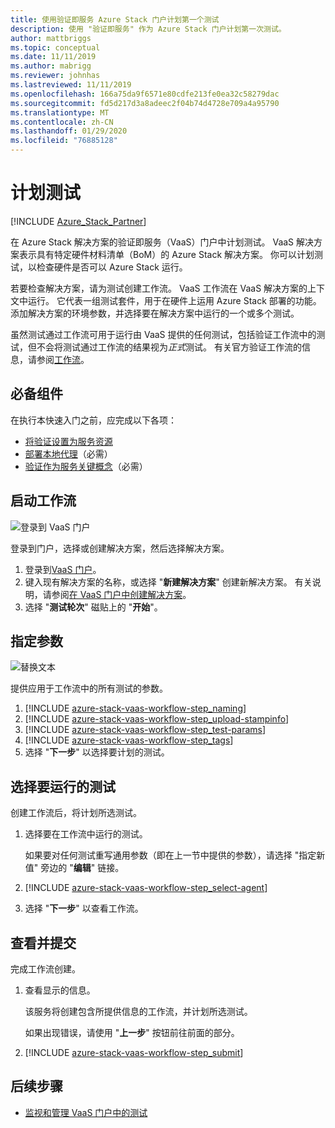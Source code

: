 ```yaml
---
title: 使用验证即服务 Azure Stack 门户计划第一个测试
description: 使用 "验证即服务" 作为 Azure Stack 门户计划第一次测试。
author: mattbriggs
ms.topic: conceptual
ms.date: 11/11/2019
ms.author: mabrigg
ms.reviewer: johnhas
ms.lastreviewed: 11/11/2019
ms.openlocfilehash: 166a75da9f6571e80cdfe213fe0ea32c58279dac
ms.sourcegitcommit: fd5d217d3a8adeec2f04b74d4728e709a4a95790
ms.translationtype: MT
ms.contentlocale: zh-CN
ms.lasthandoff: 01/29/2020
ms.locfileid: "76885128"
---
```

# <a name="scheduling-a-test"></a>计划测试

[!INCLUDE [Azure_Stack_Partner](./includes/azure-stack-partner-appliesto.md)]

在 Azure Stack 解决方案的验证即服务（VaaS）门户中计划测试。 VaaS 解决方案表示具有特定硬件材料清单（BoM）的 Azure Stack 解决方案。 你可以计划测试，以检查硬件是否可以 Azure Stack 运行。

若要检查解决方案，请为测试创建工作流。 VaaS 工作流在 VaaS 解决方案的上下文中运行。 它代表一组测试套件，用于在硬件上运用 Azure Stack 部署的功能。 添加解决方案的环境参数，并选择要在解决方案中运行的一个或多个测试。

虽然测试通过工作流可用于运行由 VaaS 提供的任何测试，包括验证工作流中的测试，但不会将测试通过工作流的结果视为*正式*测试。 有关官方验证工作流的信息，请参阅[工作流](azure-stack-vaas-key-concepts.md#workflows)。

## <a name="prerequisites"></a>必备组件

在执行本快速入门之前，应完成以下各项：

- [将验证设置为服务资源](azure-stack-vaas-set-up-resources.md)
- [部署本地代理](azure-stack-vaas-local-agent.md)（必需）
- [验证作为服务关键概念](azure-stack-vaas-key-concepts.md)（必需）

## <a name="start-a-workflow"></a>启动工作流

![登录到 VaaS 门户](media/vaas_portalsignin.png)

登录到门户，选择或创建解决方案，然后选择解决方案。

1. 登录到[VaaS 门户](https://azurestackvalidation.com)。
2. 键入现有解决方案的名称，或选择 "**新建解决方案**" 创建新解决方案。 有关说明，请参阅[在 VaaS 门户中创建解决方案](azure-stack-vaas-key-concepts.md#create-a-solution-in-the-vaas-portal)。
3. 选择 "**测试轮次**" 磁贴上的 "**开始**"。

## <a name="specify-parameters"></a>指定参数

![替换文本](media/vaas_test_pass_parameters.png)

提供应用于工作流中的所有测试的参数。

1. [!INCLUDE [azure-stack-vaas-workflow-step_naming](includes/azure-stack-vaas-workflow-step_naming.md)]
2. [!INCLUDE [azure-stack-vaas-workflow-step_upload-stampinfo](includes/azure-stack-vaas-workflow-step_upload-stampinfo.md)]
3. [!INCLUDE [azure-stack-vaas-workflow-step_test-params](includes/azure-stack-vaas-workflow-step_test-params.md)]
4. [!INCLUDE [azure-stack-vaas-workflow-step_tags](includes/azure-stack-vaas-workflow-step_tags.md)]
5. 选择 "**下一步**" 以选择要计划的测试。

## <a name="select-tests-to-run"></a>选择要运行的测试

创建工作流后，将计划所选测试。

1. 选择要在工作流中运行的测试。

    如果要对任何测试重写通用参数（即在上一节中提供的参数），请选择 "指定新值" 旁边的 "**编辑**" 链接。

1. [!INCLUDE [azure-stack-vaas-workflow-step_select-agent](includes/azure-stack-vaas-workflow-step_select-agent.md)]

1. 选择 "**下一步**" 以查看工作流。

## <a name="review-and-submit"></a>查看并提交

完成工作流创建。

1. 查看显示的信息。

    该服务将创建包含所提供信息的工作流，并计划所选测试。

    如果出现错误，请使用 "**上一步**" 按钮前往前面的部分。

1. [!INCLUDE [azure-stack-vaas-workflow-step_submit](includes/azure-stack-vaas-workflow-step_submit.md)]

## <a name="next-steps"></a>后续步骤

- [监视和管理 VaaS 门户中的测试](azure-stack-vaas-monitor-test.md)
